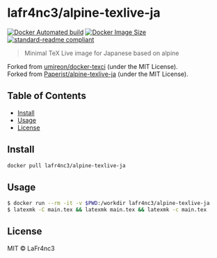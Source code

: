 # lafr4nc3/alpine-texlive-ja

[![Docker Automated build](https://img.shields.io/docker/automated/paperist/alpine-texlive-ja.svg)](https://hub.docker.com/r/lafr4nc3/alpine-texlive-ja/)
[![Docker Image Size](https://images.microbadger.com/badges/image/paperist/alpine-texlive-ja.svg)](https://microbadger.com/images/lafr4nc3/alpine-texlive-ja "Get your own image badge on microbadger.com")
[![standard-readme compliant](https://img.shields.io/badge/standard--readme-OK-green.svg)](https://github.com/RichardLitt/standard-readme)

> Minimal TeX Live image for Japanese based on alpine

Forked from [umireon/docker-texci] \(under the MIT License\).  
Forked from [Paperist/alpine-texlive-ja] \(under the MIT License\).

[umireon/docker-texci]: https://github.com/umireon/docker-texci
[Paperist/alpine-texlive-ja]: https://github.com/Paperist/docker-alpine-texlive-ja
## Table of Contents

- [Install](#install)
- [Usage](#usage)
- [License](#license)

## Install

```bash
docker pull lafr4nc3/alpine-texlive-ja
```

## Usage

```bash
$ docker run --rm -it -v $PWD:/workdir lafr4nc3/alpine-texlive-ja
$ latexmk -C main.tex && latexmk main.tex && latexmk -c main.tex
```

## License

MIT © LaFr4nc3



